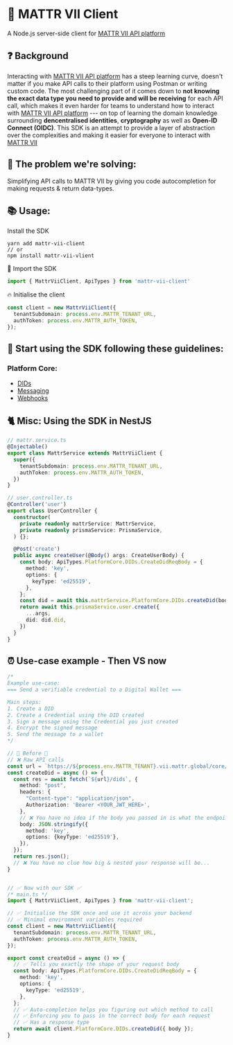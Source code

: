 # 🚀 MATTR VII Client

A Node.js server-side client for [MATTR VII API platform](https://learn.mattr.global/api-reference/v1.0.1/)

## ❓ Background
Interacting with [MATTR VII API platform](https://learn.mattr.global/api-reference/v1.0.1/) has a steep learning curve, doesn't matter if you make API calls to their platform using Postman or writing custom code. The most challenging part of it comes down to **not knowing the exact data type you need to provide and will be receiving** for each API call, which makes it even harder for teams to understand how to interact with [MATTR VII API platform](https://learn.mattr.global/api-reference/v1.0.1/) --- on top of learning the domain knowledge surrounding **dencentralised identities**, **cryptography** as well as **Open-ID Connect (OIDC)**. This SDK is an attempt to provide a layer of abstraction over the complexities and making it easier for everyone to interact with [MATTR VII](https://learn.mattr.global/api-reference/v1.0.1/)

## 🔑 The problem we're solving:
Simplifying API calls to MATTR VII by giving you code autocompletion for making requests & return data-types.

##  📚 Usage:
Install the SDK
```shell
yarn add mattr-vii-client
// or
npm install mattr-vii-vlient
```

🛒 Import the SDK
```ts
import { MattrViiClient, ApiTypes } from 'mattr-vii-client'
```

🔥 Initialise the client
```ts
const client = new MattrViiClient({
  tenantSubdomain: process.env.MATTR_TENANT_URL,
  authToken: process.env.MATTR_AUTH_TOKEN,
});
```

## ‍🏫 Start using the SDK following these guidelines:
### Platform Core:
- [DIDs](https://github.com/Mingyang-Li/mattr-vii/blob/main/doc/platform-core/DIDs.md)
- [Messaging](https://github.com/Mingyang-Li/mattr-vii/blob/main/doc/platform-core/Messaging.md)
- [Webhooks](https://github.com/Mingyang-Li/mattr-vii/blob/main/doc/platform-core/Webhooks.md)

## 🐈 Misc: Using the SDK in NestJS
```ts
// mattr.service.ts
@Injectable()
export class MattrService extends MattrViiClient {
  super({
    tenantSubdomain: process.env.MATTR_TENANT_URL,
    authToken: process.env.MATTR_AUTH_TOKEN,
  })
}

// user.controller.ts
@Controller('user')
export class UserController {
  constructor(
    private readonly mattrService: MattrService,
    private readonly prismaService: PrismaService,
  ) {};

  @Post('create')
  public async createUser(@Body() args: CreateUserBody) {
    const body: ApiTypes.PlatformCore.DIDs.CreateDidReqBody = {
      method: 'key',
      options: {
        keyType: 'ed25519',
      },
    };
    const did = await this.mattrService.PlatformCore.DIDs.createDid(body);
    return await this.prismaService.user.create({
      ...args,
      did: did.did,
    })
  }
}
```

## ⏰ Use-case example - Then VS now
```ts
/*
Example use-case:
=== Send a verifiable credential to a Digital Wallet ===

Main steps:
1. Create a DID
2. Create a Credential using the DID created
3. Sign a message using the Credential you just created
4. Encrypt the signed message
5. Send the message to a wallet
*/

// 💩 Before 💩
// ❌ Raw API calls
const url = `https://${process.env.MATTR_TENANT}.vii.mattr.global/core/v1`;
const createDid = async () => {
  const res = await fetch(`${url}/dids`, {
    method: "post",
    headers: {
      "Content-type": "application/json",
      Authorization: 'Bearer <YOUR_JWT_HERE>',
    },
    // ❌ You have no idea if the body you passed in is what the endpoint expects
    body: JSON.stringify({
      method: 'key',
      options: {keyType: 'ed25519'},
    }),
  });
  return res.json();
  // ❌ You have no clue how big & nested your response will be...
}


// ✅ Now with our SDK ✅
/* main.ts */
import { MattrViiClient, ApiTypes } from 'mattr-vii-client';

// ✅ Initialise the SDK once and use it across your backend
// ✅ Minimal environment variables required
const client = new MattrViiClient({
  tenantSubdomain: process.env.MATTR_TENANT_URL,
  authToken: process.env.MATTR_AUTH_TOKEN,
});

export const createDid = async () => {
  // ✅ Tells you exactly the shape of your request body
  const body: ApiTypes.PlatformCore.DIDs.CreateDidReqBody = {
    method: 'key',
    options: {
      keyType: 'ed25519',
    },
  };
  // ✅ Auto-completion helps you figuring out which method to call
  // ✅ Enforcing you to pass in the correct body for each request
  // ✅ Has a response type
  return await client.PlatformCore.DIDs.createDid({ body });
}
```
